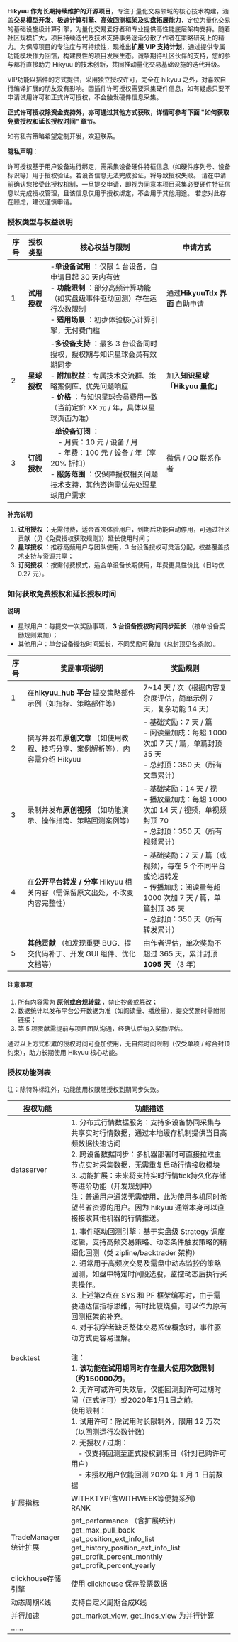**Hikyuu 作为长期持续维护的开源项目**，专注于量化交易领域的核心技术构建，涵盖**交易模型开发、极速计算引擎、高效回测框架及实盘拓展能力**，定位为量化交易的基础设施级计算引擎，为量化交易爱好者和专业提供高性能底层架构支持。随着社区规模扩大，项目持续迭代及技术支持事务逐渐分散了作者在策略研究上的精力。为保障项目的专注度与可持续性，现推出**扩展 VIP 支持计划**，通过提供专属功能模块作为回馈，构建良性的项目发展生态。诚挚期待社区伙伴的支持，您的参与都将直接助力 Hikyuu 的技术创新，共同推动量化交易基础设施的迭代升级。

VIP功能以插件的方式提供，采用独立授权许可，完全在 hikyuu 之外，对喜欢自行编译扩展的朋友没有影响。因插件许可授权需要采集硬件信息，如有疑虑只要不申请试用许可和正式许可授权，不会触发硬件信息采集。

**正式许可授权除资金支持外，亦可通过其他方式获取，详情可参考下面 "如何获取免费授权和延长授权时间" 章节。**

如有私有策略希望定制开发，欢迎联系。

**隐私声明**：

许可授权基于用户设备进行绑定，需采集设备硬件特征信息（如硬件序列号、设备标识等）用于授权验证。若设备信息无法完成验证，将导致授权失败。 请在申请前确认您接受此授权机制，一旦提交申请，即视为同意本项目采集必要硬件特征信息以完成授权管理，且该信息仅用于授权绑定，不会用于其他用途。 若您对此存在顾虑，建议谨慎申请。

### **授权类型与权益说明**

| **序号** | **授权类型** | **核心权益与限制**                                                                                                                                                                                                                     | **申请方式**                    |
| -------------- | ------------------ | -------------------------------------------------------------------------------------------------------------------------------------------------------------------------------------------------------------------------------------------- | ------------------------------------- |
| 1              | **试用授权** | -**单设备试用** ：仅限 1 台设备，自申请日起 30 天内有效<br />-  **功能限制** ：部分高频计算功能（如实盘级事件驱动回测）存在运行次数限制<br />-  **适用场景** ：初步体验核心计算引擎，无付费门槛                            | 通过**HikyuuTdx 界面** 自助申请 |
| 2              | **星球授权** | -**多设备支持** ：最多 3 台设备同时授权，授权期与知识星球会员有效期同步<br />- **附加权益**：专属技术交流群、策略案例库、优先问题响应<br />-  **价格** ：与知识星球会员费用一致（当前定价 XX 元 / 年，具体以星球页面为准） | 加入**知识星球「Hikyuu 量化」** |
| 3              | **订阅授权** | -**单设备订阅** ：<br />    - 月费：10 元 / 设备 / 月<br /> - 年费：100 元 / 设备 / 年（享 20% 折扣）<br />-  **服务范围** ：仅保障授权相关问题技术支持，其他咨询需优先处理星球用户需求                                       | 微信 / QQ 联系作者                    |

**补充说明**

1. **试用授权** ：无需付费，适合首次体验用户，到期后功能自动停用，可通过社区贡献（见《免费授权获取规则》）延长使用时间；
2. **星球授权** ：推荐高频用户与团队使用，3 台设备授权可灵活分配，权益覆盖技术支持与资源共享；
3. **订阅授权** ：按需付费模式，适合单设备长期使用，年费更具性价比（日均仅 0.27 元）。

### **如何获取免费授权和延长授权时间**

**说明**

* 星球用户：每提交一次奖励事项， **3 台设备授权时间同步延长** （按单设备奖励规则累加）；
* 其他用户：单台设备授权时间延长，不同奖励可叠加（总封顶见各条款）。

| **序号** | **奖励事项说明**                                                               | **奖励规则**                                                                                                                                                   |
| -------------- | ------------------------------------------------------------------------------------ | -------------------------------------------------------------------------------------------------------------------------------------------------------------------- |
| 1              | 在**hikyuu_hub 平台** 提交策略部件示例（如指标、策略部件等）                   | 7~14 天 / 次（根据内容复杂度评估，简单示例 7 天，复杂功能 14 天）                                                                                                    |
| 2              | 撰写并发布**原创文章** （如使用教程、技巧分享、案例解析等），内容需介绍 Hikyuu | - 基础奖励：7 天 / 篇<br />- 阅读量加成：每超 1000 次加 7 天 / 篇，单篇封顶 35 天<br />- 总封顶：350 天（所有文章累计）                                              |
| 3              | 录制并发布**原创视频** （如功能演示、操作指南、策略回测案例等）                | - 基础奖励：14 天 / 视<br /> - 播放量加成：每超 1000 次加 14 天 / 视频，单视频封顶 70 <br />- 总封顶：350 天（所有视频累计）                                         |
| 4              | 在**公开平台转发 / 分享** Hikyuu 相关内容（需保留原文出处，不改变内容完整性）  | - 基础奖励：7 天 / 篇（或视频)，每在 5 个不同平台或论坛转发<br /> - 传播加成：阅读量每超 1000 次加 7 天 / 篇，单篇封顶 35 天 <br />- 总封顶：350 天（所有转发累计） |
| 5              | **其他贡献** （如发现重要 BUG、提交代码补丁、开发 GUI 组件、优化文档等）       | 由作者评估，单次奖励不超过 365 天，累计封顶**1095 天** （3 年）                                                                                                |

#### **注意事项**

1. 所有内容需为  **原创或合规转载** ，禁止抄袭或篡改；
2. 数据统计以发布平台公开数据为准（如阅读量、播放量），提交奖励时需附带链接；
3. 第 5 项贡献需提前与项目团队沟通，经确认后纳入奖励评估。

通过以上方式积累的授权时间可叠加使用，无自然时间限制（仅受单项 / 综合封顶约束），助力长期使用 Hikyuu 核心功能。

### **授权功能列表**

注：除特殊标注外，功能使用权限随授权到期同步失效。

| 授权功能             | 功能描述                                                                                                                                                                                                                                                                                                                                                                                                                                                                                                                                                                                                                                                                                                                                                                                                                     |
| -------------------- | ---------------------------------------------------------------------------------------------------------------------------------------------------------------------------------------------------------------------------------------------------------------------------------------------------------------------------------------------------------------------------------------------------------------------------------------------------------------------------------------------------------------------------------------------------------------------------------------------------------------------------------------------------------------------------------------------------------------------------------------------------------------------------------------------------------------------------- |
| dataserver           | 1. 分布式行情数据服务：支持多设备协同采集与共享实时行情数据，通过本地缓存机制提供当日高频数据快速访问<br />2. 跨设备数据同步：多机器部署时可直接拉取主节点实时采集数据，无需重复启动行情接收模块<br />3. 功能扩展：未来将支持实时行情tick持久化存储等进阶功能（开发规划中）<br />注：普通用户通常无需使用，此为使用多机同时希望节省资源的用户。因为 hikyuu 通常本身可以直接接收其他机器的行情推送。                                                                                                                                                                                                                                                                                                                                                                                                                          |
| backtest             | 1. 事件驱动回测引擎：基于实盘级 Strategy 调度逻辑，支持高频交易策略、动态条件触发策略的精细化回测（类 zipline/backtrader 架构）<br />2. 通常用于高频次交易及需盘中动态监控的策略回测，如盘中特定时间段选股，监控动态后执行买卖操作。<br />3. 上述第2点在 SYS 和 PF 框架编写时，由于需要通达信指标思维，有时比较烧脑，可以作为原有回测框架的补充。<br />4. 对于初学者缺乏整体交易系统概念时，事件驱动方式更容易理解。<br /><br />注： <br />1. **该功能在试用期同时存在最大使用次数限制（约150000次)**。<br />2. 无许可或许可失效后，仅能回测到许可过期时间（正式许可）或2020年1月1日之前。<br />使用限制：<br />1. 试用许可：除试用时长限制外，限用 12 万次（以回测运行次数计数）<br />2. 无授权 / 过期：<br /> - 仅支持回测至正式授权到期日（针对已购许可用户）<br /> - 未授权用户仅能回测 2020 年 1 月 1 日前数据 |
| 扩展指标             | WITHKTYP(含WITHWEEK等便捷系列)<br />RANK                                                                                                                                                                                                                                                                                                                                                                                                                                                                                                                                                                                                                                                                                                                                                                                     |
| TradeManager统计扩展 | get_performance （含扩展统计)<br />get_max_pull_back<br />get_position_ext_info_list<br />get_history_position_ext_info_list<br />get_profit_percent_monthly<br />get_profit_percent_yearly                                                                                                                                                                                                                                                                                                                                                                                                                                                                                                                                                                                                                                  |
| clickhouse存储引擎   | 使用 clickhouse 保存股票数据                                                                                                                                                                                                                                                                                                                                                                                                                                                                                                                                                                                                                                                                                                                                                                                                 |
| 动态周期K线          | 支持自定义周期合成K线                                                                                                                                                                                                                                                                                                                                                                                                                                                                                                                                                                                                                                                                                                                                                                                                        |
| 并行加速             | get_market_view, get_inds_view 为并行计算                                                                                                                                                                                                                                                                                                                                                                                                                                                                                                                                                                                                                                                                                                                                                                                    |
| ……                 |                                                                                                                                                                                                                                                                                                                                                                                                                                                                                                                                                                                                                                                                                                                                                                                                                              |
